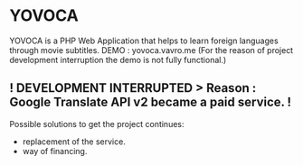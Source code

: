 YOVOCA
======

YOVOCA is a PHP Web Application that helps to learn foreign languages through movie subtitles.
DEMO : yovoca.vavro.me (For the reason of project development interruption the demo is not fully functional.)

! DEVELOPMENT INTERRUPTED > Reason : Google Translate API v2 became a paid service. !
-------------------------------------------------------------------------------------
Possible solutions to get the project continues: 
- replacement of the service.
- way of financing.